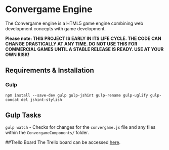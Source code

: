 # Convergame Engine
The Convergame engine is a HTML5 game engine combining web development concepts with game development. 

**Please note: THIS PROJECT IS EARLY IN ITS LIFE CYCLE. THE CODE CAN CHANGE DRASTICALLY AT ANY TIME. DO NOT USE THIS FOR COMMERCIAL GAMES UNTIL A STABLE RELEASE IS READY. USE AT YOUR OWN RISK!**

## Requirements & Installation
### Gulp
`npm install --save-dev gulp gulp-jshint gulp-rename gulp-uglify gulp-concat del jshint-stylish`

## Gulp Tasks

`gulp watch` - Checks for changes for the `convergame.js` file and any files within the `ConvergameComponents/` folder.

##Trello Board
The Trello board can be accessed [here](https://trello.com/b/IgbJJAg5).
